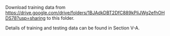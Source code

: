 Download training data from https://drive.google.com/drive/folders/1BJAdkDBT2DfC889kPIiJWg2efhOHDS78?usp=sharing to this folder.

Details of training and testing data can be found in Section V-A.
